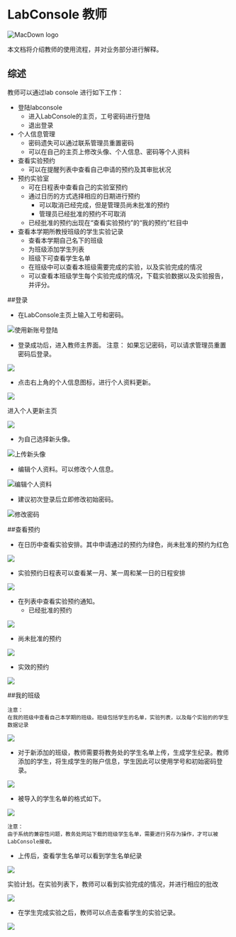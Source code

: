 # LabConsole 教师

![MacDown logo](Snip20150605_77.png)

本文档将介绍教师的使用流程，并对业务部分进行解释。

## 综述

教师可以通过lab console 进行如下工作：

*	登陆labconsole
    *   进入LabConsole的主页，工号密码进行登陆
    *   退出登录
*   个人信息管理
    *   密码遗失可以通过联系管理员重置密码
    *   可以在自己的主页上修改头像、个人信息、密码等个人资料
*   查看实验预约
    *   可以在提醒列表中查看自己申请的预约及其审批状况
*   预约实验室
    *   可在日程表中查看自己的实验室预约
    *   通过日历的方式选择相应的日期进行预约
        *   可以取消已经完成，但是管理员尚未批准的预约
        *   管理员已经批准的预约不可取消
    *   已经批准的预约出现在“查看实验预约”的“我的预约”栏目中
*   查看本学期所教授班级的学生实验记录
    *   查看本学期自己名下的班级
    *   为班级添加学生列表 
    *   班级下可查看学生名单
    *   在班级中可以查看本班级需要完成的实验，以及实验完成的情况
    *   可以查看本班级学生每个实验完成的情况，下载实验数据以及实验报告，并评分。

##登录

* 在LabConsole主页上输入工号和密码。

![使用新账号登陆](Snip20150605_6.png)

* 登录成功后，进入教师主界面。
注意： 如果忘记密码，可以请求管理员重置密码后登录。

![](Snip20150605_11a.png)

* 点击右上角的个人信息图标，进行个人资料更新。

![](Snip20150605_121.png)

进入个人更新主页

![](Snip20150605_7a.png)

* 为自己选择新头像。 

![上传新头像](Snip20150605_9a.png)

* 编辑个人资料。可以修改个人信息。

![编辑个人资料](Snip20150605_10a.png)

* 建议初次登录后立即修改初始密码。

![修改密码](Snip20150605_13.png)

##查看预约

*  在日历中查看实验安排。其中申请通过的预约为绿色，尚未批准的预约为红色

![](Snip20150605_15a.png)

*  实验预约日程表可以查看某一月、某一周和某一日的日程安排

![](Snip20150605_161.png)

*  在列表中查看实验预约通知。
    *   已经批准的预约

![](Snip20150605_17.png)

*   尚未批准的预约

![](Snip20150605_18a.png)

*   实效的预约

![](Snip20150605_20a.png)


##我的班级

    注意：
    在我的班级中查看自己本学期的班级。班级包括学生的名单，实验列表，以及每个实验的的学生数据记录

![](Snip20150606_23.png)
    
*   对于新添加的班级，教师需要将教务处的学生名单上传，生成学生纪录。教师添加的学生，将生成学生的账户信息，学生因此可以使用学号和初始密码登录。

![](Snip20150606_24.png)

*   被导入的学生名单的格式如下。

![](Snip20150606_25.png)
    
    注意：
    由于系统的兼容性问题，教务处网站下载的班级学生名单，需要进行另存为操作，才可以被LabConsole接收。

*   上传后，查看学生名单可以看到学生名单纪录

![](Snip20150606_26.png)

实验计划。在实验列表下，教师可以看到实验完成的情况，并进行相应的批改

![](Snip20150605_27.png)

*  在学生完成实验之后，教师可以点击查看学生的实验记录。

![](Snip20150605_@@.png)




